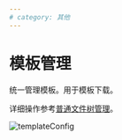```yaml
---
# category: 其他
---
```

# 模板管理
统一管理模板。用于模板下载。

详细操作参考<a href="/v1.1.6/manage-doc-tree.html">普通文件树管理</a>。

![templateConfig](/images/templateConfig.png)
